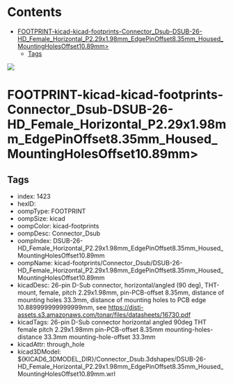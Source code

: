 



Contents
========

* [FOOTPRINT-kicad-kicad-footprints-Connector_Dsub-DSUB-26-HD_Female_Horizontal_P2.29x1.98mm_EdgePinOffset8.35mm_Housed_MountingHolesOffset10.89mm>](#footprint-kicad-kicad-footprints-connector_dsub-dsub-26-hd_female_horizontal_p229x198mm_edgepinoffset835mm_housed_mountingholesoffset1089mm)
	* [Tags](#tags)
  
![][im]
# FOOTPRINT-kicad-kicad-footprints-Connector_Dsub-DSUB-26-HD_Female_Horizontal_P2.29x1.98mm_EdgePinOffset8.35mm_Housed_MountingHolesOffset10.89mm>

## Tags

- index: 1423
- hexID: 
- oompType: FOOTPRINT
- oompSize: kicad
- oompColor: kicad-footprints
- oompDesc: Connector_Dsub
- oompIndex: DSUB-26-HD_Female_Horizontal_P2.29x1.98mm_EdgePinOffset8.35mm_Housed_MountingHolesOffset10.89mm
- oompName: kicad-footprints/Connector_Dsub/DSUB-26-HD_Female_Horizontal_P2.29x1.98mm_EdgePinOffset8.35mm_Housed_MountingHolesOffset10.89mm
- kicadDesc: 26-pin D-Sub connector, horizontal/angled (90 deg), THT-mount, female, pitch 2.29x1.98mm, pin-PCB-offset 8.35mm, distance of mounting holes 33.3mm, distance of mounting holes to PCB edge 10.889999999999999mm, see https://disti-assets.s3.amazonaws.com/tonar/files/datasheets/16730.pdf
- kicadTags: 26-pin D-Sub connector horizontal angled 90deg THT female pitch 2.29x1.98mm pin-PCB-offset 8.35mm mounting-holes-distance 33.3mm mounting-hole-offset 33.3mm
- kicadAttr: through_hole
- kicad3DModel: ${KICAD6_3DMODEL_DIR}/Connector_Dsub.3dshapes/DSUB-26-HD_Female_Horizontal_P2.29x1.98mm_EdgePinOffset8.35mm_Housed_MountingHolesOffset10.89mm.wrl



[im]: image.png
